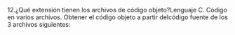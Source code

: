 12.¿Qué extensión tienen los archivos de código objeto?Lenguaje C. Código en varios archivos. Obtener el código objeto a partir delcódigo fuente de los 3 archivos siguientes:
